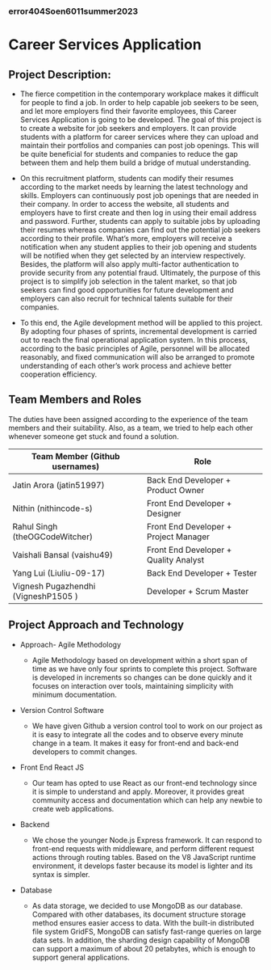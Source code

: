 ### error404Soen6011summer2023
# Career Services Application
## Project Description:
  * The fierce competition in the contemporary workplace makes it difficult for people to find a job. In order to help capable job seekers to be seen, and let more employers find their favorite employees, this Career Services Application is going to be developed. The goal of this project is to create a website for job seekers and employers. It can provide students with a platform for career services where they can upload and maintain their portfolios and companies can post job openings. This will be quite beneficial for students and companies to reduce the gap between them and help them build a bridge of mutual understanding. 

  * On this recruitment platform, students can modify their resumes according to the market needs by learning the latest technology and skills. Employers can continuously post job openings that are needed in their company. In order to access the website, all  students and employers have to first create and then log in using their email address and password. Further, students can apply to suitable jobs by uploading their resumes whereas companies can find out the potential job seekers according to their profile. What’s more, employers will receive a notification when any student applies to their job opening and students will be notified when they get selected by an interview respectively. Besides, the platform will also apply multi-factor authentication to provide security from any potential fraud. Ultimately, the purpose of this project is to simplify job selection in the talent market, so that job seekers can find good opportunities for future development and employers can also recruit for technical talents suitable for their companies.

  * To this end, the Agile development method will be applied to this project. By adopting four phases of sprints, incremental development is carried out to reach the final operational application system. In this process, according to the basic principles of Agile, personnel will be allocated reasonably, and fixed communication will also be arranged to promote understanding of each other’s work process and achieve better cooperation efficiency. 

## Team Members and Roles
The duties have been assigned according to the experience of the team members and their suitability. Also, as a team, we tried to help each other whenever someone get stuck and  found a solution.

| Team Member      (Github usernames)   | Role                                     |
|---------------------------------------|------------------------------------------|
| Jatin Arora         (jatin51997)      | Back End Developer + Product Owner       |
| Nithin              (nithincode-s)   | Front End Developer + Designer            |
| Rahul Singh        (theOGCodeWitcher) | Front End Developer +  Project Manager   |
| Vaishali Bansal    (vaishu49)         | Front End Developer +  Quality Analyst   | 
| Yang Lui           (Liuliu-09-17)     | Back End Developer +  Tester             |
| Vignesh Pugazhendhi  (VigneshP1505 )  | Developer +  Scrum Master                |

## Project Approach and Technology

* Approach- Agile Methodology

  * Agile Methodology based on development within a short span of time as we have only four sprints to complete this project. Software is developed in increments so changes can be done quickly and it focuses on interaction over tools, maintaining simplicity with minimum documentation. 

* Version Control Software

  * We have given Github a version control tool to work on our project as it is easy to integrate all the codes and to observe every minute change in a team. It makes it easy for front-end and back-end developers to commit changes. 

* Front End React JS

  * Our team has opted to use React as our front-end technology since it is simple to understand and apply. Moreover, it provides great community access and documentation which can help any newbie to create web applications. 

* Backend

  * We chose the younger Node.js Express framework. It can respond to front-end requests with middleware, and perform different request actions through routing tables. Based on the V8 JavaScript runtime environment, it develops faster because its model is lighter and its syntax is simpler.

* Database

  * As data storage, we decided to use MongoDB as our database. Compared with other databases, its document structure storage method ensures easier access to data. With the built-in distributed file system GridFS, MongoDB can satisfy fast-range queries on large data sets. In addition, the sharding design capability of MongoDB can support a maximum of about 20 petabytes, which is enough to support general applications.



